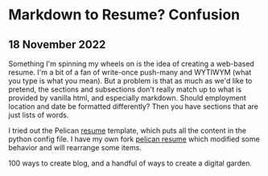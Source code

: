 # Markdown to Resume? Confusion

## 18 November 2022

Something I'm spinning my wheels on is the idea of creating a web-based resume. 
I'm a bit of a fan of write-once push-many and WYTIWYM (what you type is what
you mean). But a problem is that as much as we'd like to pretend, the sections
and subsections don't really match up to what is provided by vanilla html, and 
especially markdown. Should employment location and date be formatted differently? Then you have sections that are just lists of words. 

I tried out the Pelican [resume](https://github.com/suheb/resume) template, which 
puts all the content in the python config file. I have my own fork [pelican resume](https://github.com/kaesluder/pelican-resume) which modified some behavior and will rearrange some items. 

100 ways to create blog, and a handful of ways to create a digital garden. 